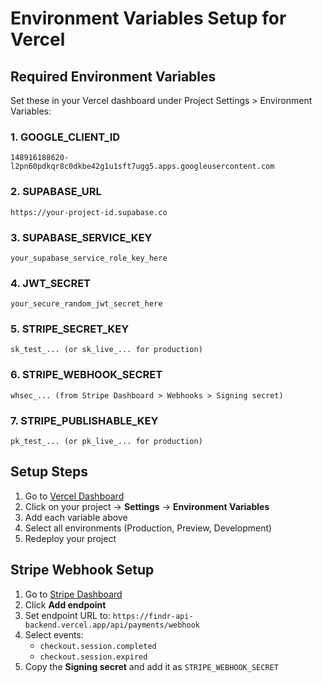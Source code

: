 # Environment Variables Setup for Vercel

## Required Environment Variables

Set these in your Vercel dashboard under Project Settings > Environment Variables:

### 1. GOOGLE_CLIENT_ID
```
148916188620-l2pn60pdkqr8c0dkbe42g1u1sft7ugg5.apps.googleusercontent.com
```

### 2. SUPABASE_URL
```
https://your-project-id.supabase.co
```

### 3. SUPABASE_SERVICE_KEY
```
your_supabase_service_role_key_here
```

### 4. JWT_SECRET
```
your_secure_random_jwt_secret_here
```

### 5. STRIPE_SECRET_KEY
```
sk_test_... (or sk_live_... for production)
```

### 6. STRIPE_WEBHOOK_SECRET
```
whsec_... (from Stripe Dashboard > Webhooks > Signing secret)
```

### 7. STRIPE_PUBLISHABLE_KEY
```
pk_test_... (or pk_live_... for production)
```

## Setup Steps

1. Go to [Vercel Dashboard](https://vercel.com/dashboard)
2. Click on your project → **Settings** → **Environment Variables**
3. Add each variable above
4. Select all environments (Production, Preview, Development)
5. Redeploy your project

## Stripe Webhook Setup

1. Go to [Stripe Dashboard](https://dashboard.stripe.com/webhooks)
2. Click **Add endpoint**
3. Set endpoint URL to: `https://findr-api-backend.vercel.app/api/payments/webhook`
4. Select events:
   - `checkout.session.completed`
   - `checkout.session.expired`
5. Copy the **Signing secret** and add it as `STRIPE_WEBHOOK_SECRET` 